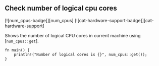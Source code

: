 ## Check number of logical cpu cores

[![num_cpus-badge]][num_cpus] [![cat-hardware-support-badge]][cat-hardware-support]

Shows the number of logical CPU cores in current machine using [`num_cpus::get`].

```rust,edition2018
fn main() {
    println!("Number of logical cores is {}", num_cpus::get());
}
```
